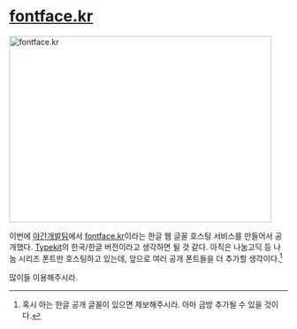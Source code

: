 [fontface.kr][source]
=====================

<img src="http://img199.imageshack.us/img199/6377/fontfacekr.png" alt="fontface.kr" height="337" width="474" />

이번에 [야간개발팀][1]에서 [fontface.kr][2]이라는 한글 웹 글꼴 호스팅 서비스를 만들어서 공개했다. [Typekit][3]의 한국/한글 버전이라고 생각하면 될 것 같다. 아직은 나눔고딕 등 나눔 시리즈 폰트만 호스팅하고 있는데, 앞으로 여러 공개 폰트들을 더 추가할 생각이다.[^1]

많이들 이용해주시라.

 [^1]: 혹시 아는 한글 공개 글꼴이 있으면 제보해주시라. 아마 금방 추가될 수 있을 것이다.

  [1]: http://lunant.net/
  [2]: http://fontface.kr/
  [3]: http://typekit.com/

[source]: http://fontface.kr/
